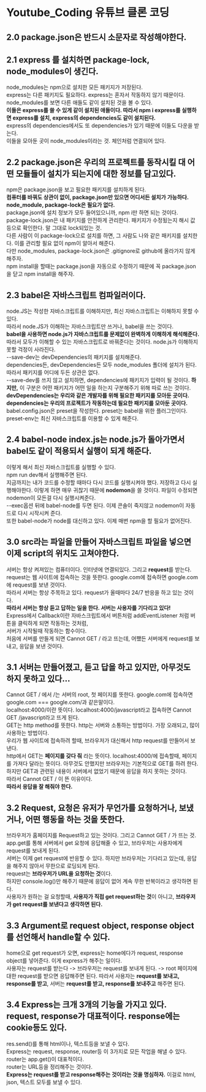 # Youtube_Coding 유튜브 클론 코딩
   
## 2.0 package.json은 반드시 소문자로 작성해야한다.
   
## 2.1 express 를 설치하면 package-lock, node_modules이 생긴다.
node_modules는 npm으로 설치한 모든 패키지가 저장된다.   
express는 다른 패키지도 필요하다. express는 혼자서 작동하지 않기 때문이다.   
node_modules를 보면 다른 애들도 같이 설치된 것을 볼 수 있다.   
**이들은 express를 쓸 수 있게 같이 설치된 애들이다. 따라서 npm i express를 실행하면 express를 설치, express의 dependencies도 같이 설치된다.**   
express의 dependencies에서도 또 dependencies가 있기 때문에 이들도 다운을 받는다.   
이들을 모아둔 곳이 node_modules이라는 것. 체인처럼 연결되어 있다.   
   
## 2.2 package.json은 우리의 프로젝트를 동작시킬 대 어떤 모듈들이 설치가 되는지에 대한 정보를 담고있다.
npm은 package.json을 보고 필요한 패키지를 설치하게 된다.   
**컴퓨터를 바꿔도 상관이 없이, package.json만 있으면 어디서든 설치가 가능하다. node_module, package-lock은 필요가 없다.**   
package.json에 설치 정보가 모두 들어있으니까, npm i만 하면 되는 것이다.   
package-lock.json은 내 패키지를 안전하게 관리한다. 패키지가 수정됬는지 해시 값 등으로 확인한다. 말 그대로 lock되있는 것.   
다른 사람이 이 package-lock으로 설치를 하면, 그 사람도 나와 같은 패키지를 설치한다. 이를 관리할 필요 없이 npm이 알아서 해준다.   
다만 node_modules, package-lock.json은 .gitignore로 github에 올라가지 않게 해주자.   
npm install을 할때는 package.json을 자동으로 수정하기 때문에 꼭 package.json을 닫고 npm install을 해주자.   
   
## 2.3 babel은 자바스크립트 컴파일러이다.
node.JS는 작성한 자바스크립트를 이해하지만, 최신 자바스크립트는 이해하지 못할 수 있다.   
따라서 node.JS가 이해하는 자바스크립트만 쓰거나, babel을 쓰는 것이다.   
**babel을 사용하면 node.js가 자바스크립트를 문제없이 완벽하게 이해하게 해석해준다.**   
따라서 모두가 이해할 수 있는 자바스크립트로 바꿔준다는 것이다. node.js가 이해하지 못할 걱정이 사라진다.   
--save-dev는 devDependencies의 패키지를 설치해준다.   
dependencies든, devDependencies든 모두 node_modules 폴더에 설치가 된다. 따라서 패키지를 어디에 두든 상관은 없다.   
--save-dev를 쓰지 않고 설치하면, dependencies에 패키지가 입력이 될 것이다.
**하지만,** 이 구분은 어떤 패키지가 어떤 일을 하는지 구분해주기 위해 따로 쓰는 것이다.   
**devDependencies는 우리와 같은 개발자를 위해 필요한 패키지를 모아둔 곳이다.**   
**dependencies는 우리의 프로젝트가 작동하는데 필요한 패키지를 모아둔 곳이다.**   
babel.config.json은 preset을 작성한다. preset는 babel을 위한 플러그인이다.   
preset-env는 최신 자바스크립트를 이용할 수 있게 해준다.
   
## 2.4 babel-node index.js는 node.js가 돌아가면서 babel도 같이 적용되서 실행이 되게 해준다.
이렇게 해서 최신 자바스크립트를 실행할 수 있다.   
npm run dev해서 실행해주면 된다.   
지금까지는 내가 코드를 수정할 때마다 다시 코드를 실행시켜야 했다.
저장하고 다시 실행해야한다. 이렇게 하면 매우 귀찮기 때문에 **nodemon**을 쓸 것이다.
파일이 수정되면 nodemon이 모든걸 다시 실행시켜준다.   
--exec옵션 뒤에 babel-node를 두면 된다. 이제 콘솔이 죽지않고 nodemon이 자동드로 다시 시작시켜 준다.   
또한 babel-node가 node를 대신하고 있다. 이제 매번 npm을 할 필요가 없어진다.   

## 3.0 src라는 파일을 만들어 자바스크립트 파일을 넣으면 이제 script의 위치도 고쳐야한다.
서버는 항상 켜져있는 컴퓨터이다. 인터넷에 연결되있다. 그리고 **request**를 받는다.   
request는 웹 사이트에 접속하는 것을 뜻한다. google.com에 접속하면 google.com에 request를 보낸 것이다.   
따라서 서버는 항상 주목하고 있다. request가 올때마다 24/7 반응을 하고 있는 것이다.   
**따라서 서버는 항상 듣고 답하는 일을 한다. 서버는 사용자를 기다리고 있다!**   
Express에서 Callback이란 자바스크립트에서 버튼처럼 addEventListener 처럼 버튼을 클릭하게 되면 작동하는 것처럼,   
서버가 시작될때 작동하는 함수이다.   
처음에 서버를 만들게 되면 Cannot GET / 라고 뜨는데, 어쨌든 서버에게 request를 보내고, 응답을 보낸 것이다.   
   
## 3.1 서버는 만들어졌고, 듣고 답을 하고 있지만, 아무것도 하지 못하고 있다...
Cannot GET / 에서 /는 서버의 root, 첫 페이지를 뜻한다. google.com에 접속하면 google.com === google.com/과 같은말이다.  
localhost:4000/이란 뜻이다. localhost:4000/javascript라고 접속하면 Cannot GET /javascript라고 뜨게 된다.    
GET는 http method를 뜻한다. http는 서버와 소통하는 방법이다. 가장 오래되고, 많이 사용하는 방법이다.   
우리가 웹 사이트에 접속하려 할때, 브라우저가 대신해서 http request를 만들어서 보낸다.   
http에서 GET는 **페이지를 갖다 줘** 라는 뜻이다. localhost:4000/에 접속할때, 페이지를 가져다 달라는 뜻이다.
아무것도 안했지만 브라우저는 기본적으로 GET를 하려 한다. 하지만 GET과 관련된 내용이 서버에서 없었기 때문에 응답을 하지 못하는 것이다.   
따라서 Cannot GET / 이 뜬 이유이다.   
**따라서 응답을 잘 해줘야 한다.**   
   
## 3.2 Request, 요청은 유저가 무언가를 요청하거나, 보냈거나, 어떤 행동을 하는 것을 뜻한다.
브라우저가 홈페이지를 Request하고 있는 것이다. 그리고 Cannot GET / 가 뜨는 것.   
app.get를 통해 서버에서 get 요청에 응답해줄 수 있고, 브라우저는 사용자에게 request를 보내게 된다.  
서버는 이제 get request에 반응할 수 있다. 하지만 브라우저는 기다리고 있는데, 응답을 해주지 않아서 무한으로 로딩되게 된다.   
request는 **브라우저가 URL을 요청하는 것**이다.   
하지만 console.log()만 해주기 때문에 응답이 없어 계속 무한 반복이라고 생각하면 된다.   
사용자가 원하는 걸 요청할때, **사용자가 직접 get request하는 것**이 아니고, **브라우저가 get request를 보낸다고 생각하면 된다.**   
   
## 3.3 Argument로 request object, response object를 선언해서 handle할 수 있다.
home으로 get request가 오면, express는 home에다가 request, response object를 넣어준다. 이게 express가 해주는 일이다.   
사용자는 request를 받는다 -> 브라우저는 request를 보내게 된다. -> root 페이지에 대한 request를 받으면 응답해주면 된다.
따라서 사용자는 **request를 보내고, response를 받고**, 서버는 **request를 받고, response를 보내주고** 해주면 된다.   
   
## 3.4 Express는 크개 3개의 기능을 가지고 있다. request, response가 대표적이다. response에는 cookie등도 있다.
res.send()를 통해 html이나, 텍스트등을 보낼 수 있다.   
Express는 request, response, router등 이 3가지로 모든 작업을 해낼 수 있다. router는 app.get()이 대표적이다.   
router는 URL등을 정리해주는 것이다.   
**Express는 request를 받고 response해주는 것이라는 것을 명심하자.** 이걸로 html, json, 텍스트 모두를 보낼 수 있다.   
   
## 